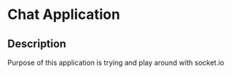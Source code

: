 # Chat Application

## Description

Purpose of this application is trying and play around with socket.io
